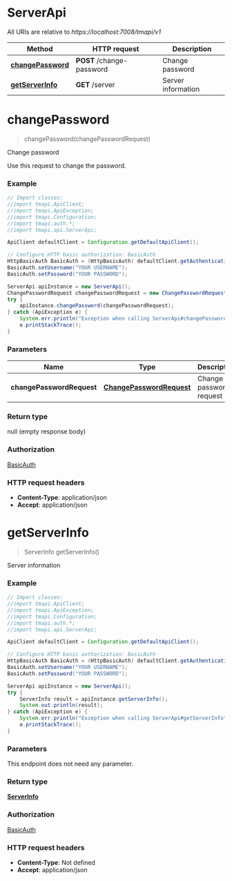 # ServerApi

All URIs are relative to *https://localhost:7008/tmapi/v1*

Method | HTTP request | Description
------------- | ------------- | -------------
[**changePassword**](ServerApi.md#changePassword) | **POST** /change-password | Change password
[**getServerInfo**](ServerApi.md#getServerInfo) | **GET** /server | Server information


<a name="changePassword"></a>
# **changePassword**
> changePassword(changePasswordRequest)

Change password

Use this request to change the password.

### Example
```java
// Import classes:
//import tmapi.ApiClient;
//import tmapi.ApiException;
//import tmapi.Configuration;
//import tmapi.auth.*;
//import tmapi.api.ServerApi;

ApiClient defaultClient = Configuration.getDefaultApiClient();

// Configure HTTP basic authorization: BasicAuth
HttpBasicAuth BasicAuth = (HttpBasicAuth) defaultClient.getAuthentication("BasicAuth");
BasicAuth.setUsername("YOUR USERNAME");
BasicAuth.setPassword("YOUR PASSWORD");

ServerApi apiInstance = new ServerApi();
ChangePasswordRequest changePasswordRequest = new ChangePasswordRequest(); // ChangePasswordRequest | Change password request
try {
    apiInstance.changePassword(changePasswordRequest);
} catch (ApiException e) {
    System.err.println("Exception when calling ServerApi#changePassword");
    e.printStackTrace();
}
```

### Parameters

Name | Type | Description  | Notes
------------- | ------------- | ------------- | -------------
 **changePasswordRequest** | [**ChangePasswordRequest**](ChangePasswordRequest.md)| Change password request |

### Return type

null (empty response body)

### Authorization

[BasicAuth](../README.md#BasicAuth)

### HTTP request headers

 - **Content-Type**: application/json
 - **Accept**: application/json

<a name="getServerInfo"></a>
# **getServerInfo**
> ServerInfo getServerInfo()

Server information

### Example
```java
// Import classes:
//import tmapi.ApiClient;
//import tmapi.ApiException;
//import tmapi.Configuration;
//import tmapi.auth.*;
//import tmapi.api.ServerApi;

ApiClient defaultClient = Configuration.getDefaultApiClient();

// Configure HTTP basic authorization: BasicAuth
HttpBasicAuth BasicAuth = (HttpBasicAuth) defaultClient.getAuthentication("BasicAuth");
BasicAuth.setUsername("YOUR USERNAME");
BasicAuth.setPassword("YOUR PASSWORD");

ServerApi apiInstance = new ServerApi();
try {
    ServerInfo result = apiInstance.getServerInfo();
    System.out.println(result);
} catch (ApiException e) {
    System.err.println("Exception when calling ServerApi#getServerInfo");
    e.printStackTrace();
}
```

### Parameters
This endpoint does not need any parameter.

### Return type

[**ServerInfo**](ServerInfo.md)

### Authorization

[BasicAuth](../README.md#BasicAuth)

### HTTP request headers

 - **Content-Type**: Not defined
 - **Accept**: application/json

